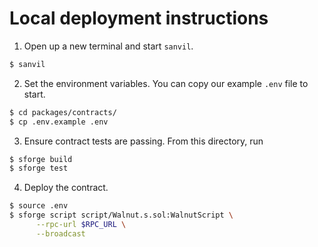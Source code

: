 # Local deployment instructions

1. Open up a new terminal and start `sanvil`.

```bash
$ sanvil
```

2. Set the environment variables. You can copy our example `.env` file to start.

```bash
$ cd packages/contracts/
$ cp .env.example .env
```

3. Ensure contract tests are passing. From this directory, run
```bash
$ sforge build
$ sforge test
```

4. Deploy the contract.

```bash
$ source .env
$ sforge script script/Walnut.s.sol:WalnutScript \
      --rpc-url $RPC_URL \
      --broadcast
```
